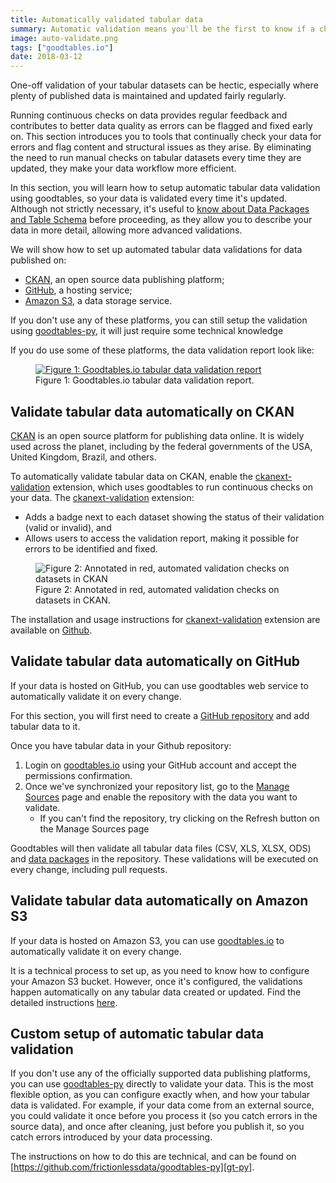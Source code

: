 ```yaml
---
title: Automatically validated tabular data
summary: Automatic validation means you'll be the first to know if a change in your data causes a problem. Learn how to incorporate automatic validation into your workflow.
image: auto-validate.png
tags: ["goodtables.io"]
date: 2018-03-12
---
```



One-off validation of your tabular datasets can be hectic, especially where plenty of published data is maintained and updated fairly regularly.

Running continuous checks on data provides regular feedback and contributes to better data quality as errors can be flagged and fixed early on. This section introduces you to tools that continually check your data for errors and flag content and structural issues as they arise. By eliminating the need to run manual checks on tabular datasets every time they are updated, they make your data workflow more efficient.

In this section, you will learn how to setup automatic tabular data validation using goodtables, so your data is validated every time it's updated. Although not strictly necessary, it's useful to [know about Data Packages and Table Schema](/field-guide/well-packaged-datasets) before proceeding, as they allow you to describe your data in more detail, allowing more advanced validations.

We will show how to set up automated tabular data validations for data published on:

* [CKAN][ckan], an open source data publishing platform;
* [GitHub](https://github.com/), a hosting service;
* [Amazon S3](https://aws.amazon.com/s3/), a data storage service.

If you don't use any of these platforms, you can still setup the validation using [goodtables-py][gt-py], it will just require some technical knowledge

If you do use some of these platforms, the data validation report look like:

<figure>
  <a href="https://goodtables.io/github/vitorbaptista/birmingham_schools/jobs/3" rel="external">
    <img src="goodtablesio-screenshot.png" alt="Figure 1: Goodtables.io tabular data validation report">
  </a>
  <figcaption>
    Figure 1: Goodtables.io tabular data validation report.
  </figcaption>
</figure>


## Validate tabular data automatically on CKAN

[CKAN](https://ckan.org/) is an open source platform for publishing data online. It is widely used across the planet, including by the federal governments of the USA, United Kingdom, Brazil, and others.

To automatically validate tabular data on CKAN, enable the [ckanext-validation](https://github.com/frictionlessdata/ckanext-validation) extension, which uses goodtables to run continuous checks on your data. The [ckanext-validation](https://github.com/frictionlessdata/ckanext-validation) extension:

* Adds a badge next to each dataset showing the status of their validation (valid or invalid), and
* Allows users to access the validation report, making it possible for errors to be identified and fixed.

<figure>
  <img src="ckan-validation.png" alt="Figure 2: Annotated in red, automated validation checks on datasets in CKAN">
  <figcaption>
    Figure 2: Annotated in red, automated validation checks on datasets in CKAN.
  </figcaption>
</figure>

The installation and usage instructions for [ckanext-validation](https://github.com/frictionlessdata/ckanext-validation) extension are available on [Github](https://github.com/frictionlessdata/ckanext-validation).


## Validate tabular data automatically on GitHub

If your data is hosted on GitHub, you can use goodtables web service to automatically validate it on every change.

For this section, you will first need to create a [GitHub repository](https://help.github.com/articles/create-a-repo/) and add tabular data to it.

Once you have tabular data in your Github repository:

1. Login on [goodtables.io](https://goodtables.io/) using your GitHub account and accept the permissions confirmation.
1. Once we've synchronized your repository list, go to the [Manage Sources](https://goodtables.io/settings) page and enable the repository with the data you want to validate.
    * If you can't find the repository, try clicking on the Refresh button on the Manage Sources page

Goodtables will then validate all tabular data files (CSV, XLS, XLSX, ODS) and [data packages](/data-packages/) in the repository. These validations will be executed on every change, including pull requests.


## Validate tabular data automatically on Amazon S3

If your data is hosted on Amazon S3, you can use [goodtables.io][gtio] to automatically validate it on every change.

It is a technical process to set up, as you need to know how to configure your Amazon S3 bucket. However, once it's configured, the validations happen automatically on any tabular data created or updated. Find the detailed instructions [here][gtio:s3].


## Custom setup of automatic tabular data validation

If you don't use any of the officially supported data publishing platforms, you can use [goodtables-py][gt-py] directly to validate your data. This is the most flexible option, as you can configure exactly when, and how your tabular data is validated. For example, if your data come from an external source, you could validate it once before you process it (so you catch errors in the source data), and once after cleaning, just before you publish it, so you catch errors introduced by your data processing.

The instructions on how to do this are technical, and can be found on [https://github.com/frictionlessdata/goodtables-py][gt-py].

[gtio]: https://goodtables.io/ "Goodtables.io"
[gtio:s3]: https://docs.goodtables.io/getting_started/s3.html "Goodtables.io Amazon S3 instructions"
[github]: https://github.com/ "GitHub"
[s3]: https://aws.amazon.com/s3/ "Amazon S3"
[s3-region-bug]: https://github.com/frictionlessdata/goodtables.io/issues/136 "Can't add S3 bucket with other region that Oregon (us-west-2)"
[howto-s3bucket]: https://docs.aws.amazon.com/AmazonS3/latest/user-guide/create-bucket.html "How do I create an S3 Bucket?"
[howto-s3upload]: https://docs.aws.amazon.com/AmazonS3/latest/user-guide/upload-objects.html "How do I upload files and folders to an S3 Bucket?"
[howto-iamuser]: http://docs.aws.amazon.com/IAM/latest/UserGuide/id_users_create.html?icmpid=docs_iam_console "Create an IAM User in your AWS account"
[bucket-overview]: https://s3.console.aws.amazon.com/s3/buckets/ "Amazon S3 Bucket list"
[gh-new-repo]: https://help.github.com/articles/create-a-repo/ "GitHub: Create new repository tutorial"
[gtio-managesources]: https://goodtables.io/settings "Goodtables.io: Manage sources"
[datapackage]: /data-packages/ "Data Package"
[gtio-dataschema]: writing_data_schema.html "Writing a data schema"
[gtio-configuring]: configuring.html "Configuring goodtables.io"
[gt-py]: https://github.com/frictionlessdata/goodtables-py
[ckan]: https://ckan.org
